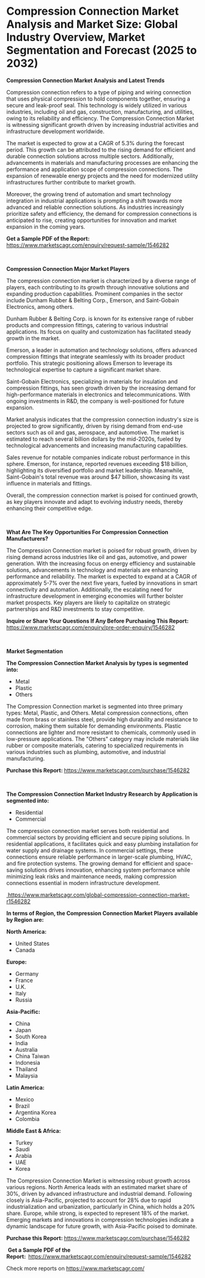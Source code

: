 <p><h1>Compression Connection Market Analysis and Market Size: Global Industry Overview, Market Segmentation and Forecast (2025 to 2032)</h1></p><p><strong>Compression Connection Market Analysis and Latest Trends</strong></p>
<p><p>Compression connection refers to a type of piping and wiring connection that uses physical compression to hold components together, ensuring a secure and leak-proof seal. This technology is widely utilized in various industries, including oil and gas, construction, manufacturing, and utilities, owing to its reliability and efficiency. The Compression Connection Market is witnessing significant growth driven by increasing industrial activities and infrastructure development worldwide.</p><p>The market is expected to grow at a CAGR of 5.3% during the forecast period. This growth can be attributed to the rising demand for efficient and durable connection solutions across multiple sectors. Additionally, advancements in materials and manufacturing processes are enhancing the performance and application scope of compression connections. The expansion of renewable energy projects and the need for modernized utility infrastructures further contribute to market growth.</p><p>Moreover, the growing trend of automation and smart technology integration in industrial applications is prompting a shift towards more advanced and reliable connection solutions. As industries increasingly prioritize safety and efficiency, the demand for compression connections is anticipated to rise, creating opportunities for innovation and market expansion in the coming years.</p></p>
<p><strong>Get a Sample PDF of the Report:&nbsp;</strong> <a href="https://www.marketscagr.com/enquiry/request-sample/1546282?utm_campaign=2215&utm_medium=2&utm_source=Github&utm_content=ia&utm_term=06022025&utm_id=compression-connection">https://www.marketscagr.com/enquiry/request-sample/1546282</a></p>
<p>&nbsp;</p>
<p><strong>Compression Connection Major Market Players</strong></p>
<p><p>The compression connection market is characterized by a diverse range of players, each contributing to its growth through innovative solutions and expanding production capabilities. Prominent companies in the sector include Dunham Rubber & Belting Corp., Emerson, and Saint-Gobain Electronics, among others.</p><p>Dunham Rubber & Belting Corp. is known for its extensive range of rubber products and compression fittings, catering to various industrial applications. Its focus on quality and customization has facilitated steady growth in the market.</p><p>Emerson, a leader in automation and technology solutions, offers advanced compression fittings that integrate seamlessly with its broader product portfolio. This strategic positioning allows Emerson to leverage its technological expertise to capture a significant market share.</p><p>Saint-Gobain Electronics, specializing in materials for insulation and compression fittings, has seen growth driven by the increasing demand for high-performance materials in electronics and telecommunications. With ongoing investments in R&D, the company is well-positioned for future expansion.</p><p>Market analysis indicates that the compression connection industry's size is projected to grow significantly, driven by rising demand from end-use sectors such as oil and gas, aerospace, and automotive. The market is estimated to reach several billion dollars by the mid-2020s, fueled by technological advancements and increasing manufacturing capabilities.</p><p>Sales revenue for notable companies indicate robust performance in this sphere. Emerson, for instance, reported revenues exceeding $18 billion, highlighting its diversified portfolio and market leadership. Meanwhile, Saint-Gobain's total revenue was around $47 billion, showcasing its vast influence in materials and fittings.</p><p>Overall, the compression connection market is poised for continued growth, as key players innovate and adapt to evolving industry needs, thereby enhancing their competitive edge.</p></p>
<p>&nbsp;</p>
<p><strong>What Are The Key Opportunities For Compression Connection Manufacturers?</strong></p>
<p><p>The Compression Connection market is poised for robust growth, driven by rising demand across industries like oil and gas, automotive, and power generation. With the increasing focus on energy efficiency and sustainable solutions, advancements in technology and materials are enhancing performance and reliability. The market is expected to expand at a CAGR of approximately 5-7% over the next five years, fueled by innovations in smart connectivity and automation. Additionally, the escalating need for infrastructure development in emerging economies will further bolster market prospects. Key players are likely to capitalize on strategic partnerships and R&D investments to stay competitive.</p></p>
<p><strong>Inquire or Share Your Questions If Any Before Purchasing This Report:</strong> <a href="https://www.marketscagr.com/enquiry/pre-order-enquiry/1546282?utm_campaign=2215&utm_medium=2&utm_source=Github&utm_content=ia&utm_term=06022025&utm_id=compression-connection">https://www.marketscagr.com/enquiry/pre-order-enquiry/1546282</a></p>
<p>&nbsp;</p>
<p><strong>Market Segmentation</strong></p>
<p><strong>The Compression Connection Market Analysis by types is segmented into:</strong></p>
<p><ul><li>Metal</li><li>Plastic</li><li>Others</li></ul></p>
<p><p>The Compression Connection market is segmented into three primary types: Metal, Plastic, and Others. Metal compression connections, often made from brass or stainless steel, provide high durability and resistance to corrosion, making them suitable for demanding environments. Plastic connections are lighter and more resistant to chemicals, commonly used in low-pressure applications. The "Others" category may include materials like rubber or composite materials, catering to specialized requirements in various industries such as plumbing, automotive, and industrial manufacturing.</p></p>
<p><strong>Purchase this Report:&nbsp;</strong><a href="https://www.marketscagr.com/purchase/1546282?utm_campaign=2215&utm_medium=2&utm_source=Github&utm_content=ia&utm_term=06022025&utm_id=compression-connection">https://www.marketscagr.com/purchase/1546282</a></p>
<p>&nbsp;</p>
<p><strong>The Compression Connection Market Industry Research by Application is segmented into:</strong></p>
<p><ul><li>Residential</li><li>Commercial</li></ul></p>
<p><p>The compression connection market serves both residential and commercial sectors by providing efficient and secure piping solutions. In residential applications, it facilitates quick and easy plumbing installation for water supply and drainage systems. In commercial settings, these connections ensure reliable performance in larger-scale plumbing, HVAC, and fire protection systems. The growing demand for efficient and space-saving solutions drives innovation, enhancing system performance while minimizing leak risks and maintenance needs, making compression connections essential in modern infrastructure development.</p></p>
<p><a href="https://www.marketscagr.com/global-compression-connection-market-r1546282?utm_campaign=2215&utm_medium=2&utm_source=Github&utm_content=ia&utm_term=06022025&utm_id=compression-connection">&nbsp;https://www.marketscagr.com/global-compression-connection-market-r1546282</a></p>
<p><strong>In terms of Region, the Compression Connection Market Players available by Region are:</strong></p>
<p>
    <p> <strong> North America: </strong>
        <ul>
            <li>United States</li>
            <li>Canada</li>
        </ul>
        </p> 
    <p> <strong> Europe: </strong>
        <ul>
            <li>Germany</li>
            <li>France</li>
            <li>U.K.</li>
            <li>Italy</li>
            <li>Russia</li>
        </ul>
        </p> 
    <p> <strong> Asia-Pacific: </strong>
        <ul>
            <li>China</li>
            <li>Japan</li>
            <li>South Korea</li>
            <li>India</li>
            <li>Australia</li>
            <li>China Taiwan</li>
            <li>Indonesia</li>
            <li>Thailand</li>
            <li>Malaysia</li>
        </ul>
        </p> 
    <p> <strong> Latin America: </strong>
        <ul>
            <li>Mexico</li>
            <li>Brazil</li>
            <li>Argentina Korea</li>
            <li>Colombia</li>
        </ul>
        </p> 
    <p> <strong> Middle East & Africa: </strong>
        <ul>
            <li>Turkey</li>
            <li>Saudi</li>
            <li>Arabia</li>
            <li>UAE</li>
            <li>Korea</li>
        </ul>
    </p>
    </p>
<p><p>The Compression Connection Market is witnessing robust growth across various regions. North America leads with an estimated market share of 30%, driven by advanced infrastructure and industrial demand. Following closely is Asia-Pacific, projected to account for 28% due to rapid industrialization and urbanization, particularly in China, which holds a 20% share. Europe, while strong, is expected to represent 18% of the market. Emerging markets and innovations in compression technologies indicate a dynamic landscape for future growth, with Asia-Pacific poised to dominate.</p></p>
<p><strong>Purchase this Report: </strong><a href="https://www.marketscagr.com/purchase/1546282?utm_campaign=2215&utm_medium=2&utm_source=Github&utm_content=ia&utm_term=06022025&utm_id=compression-connection">https://www.marketscagr.com/purchase/1546282</a></p>
<p>&nbsp;<strong>Get a Sample PDF of the Report:&nbsp;&nbsp;</strong><a href="https://www.marketscagr.com/enquiry/request-sample/1546282?utm_campaign=2215&utm_medium=2&utm_source=Github&utm_content=ia&utm_term=06022025&utm_id=compression-connection">https://www.marketscagr.com/enquiry/request-sample/1546282</a></p>
<p><strong></strong></p>
<p>Check more reports on <a href="https://www.marketscagr.com/?utm_campaign=2215&utm_medium=2&utm_source=Github&utm_content=ia&utm_term=06022025&utm_id=compression-connection">https://www.marketscagr.com/</a></p>